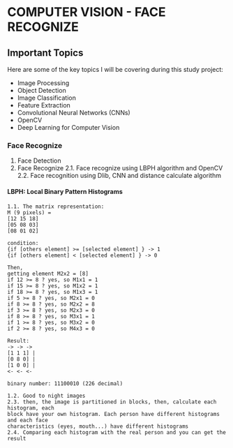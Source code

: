# COMPUTER VISION - FACE RECOGNIZE

## Important Topics

Here are some of the key topics I will be covering during this study project:

- Image Processing
- Object Detection
- Image Classification
- Feature Extraction
- Convolutional Neural Networks (CNNs)
- OpenCV
- Deep Learning for Computer Vision

### Face Recognize

1.  Face Detection
2.  Face Recognize
    2.1. Face recognize using LBPH algorithm and OpenCV
    2.2. Face recognition using Dlib, CNN and distance calculate algorithm

#### LBPH: Local Binary Pattern Histograms

    1.1. The matrix representation:
    M (9 pixels) =
    [12 15 18]
    [05 08 03]
    [08 01 02]

    condition:
    {if [others element] >= [selected element] } -> 1
    {if [others element] < [selected element] } -> 0

    Then,
    getting element M2x2 = [8]
    if 12 >= 8 ? yes, so M1x1 = 1
    if 15 >= 8 ? yes, so M1x2 = 1
    if 18 >= 8 ? yes, so M1x3 = 1
    if 5 >= 8 ? yes, so M2x1 = 0
    if 8 >= 8 ? yes, so M2x2 = 8
    if 3 >= 8 ? yes, so M2x3 = 0
    if 8 >= 8 ? yes, so M3x1 = 1
    if 1 >= 8 ? yes, so M3x2 = 0
    if 2 >= 8 ? yes, so M4x3 = 0

    Result:
    -> -> ->
    [1 1 1] |
    [0 8 0] |
    [1 0 0] |
    <- <- <-

    binary number: 11100010 (226 decimal)

    1.2. Good to night images
    2.3. then, the image is partitioned in blocks, then, calculate each histogram, each
    block have your own histogram. Each person have different histograms and each face
    characteristics (eyes, mouth...) have different histograms
    2.4. Comparing each histogram with the real person and you can get the result

